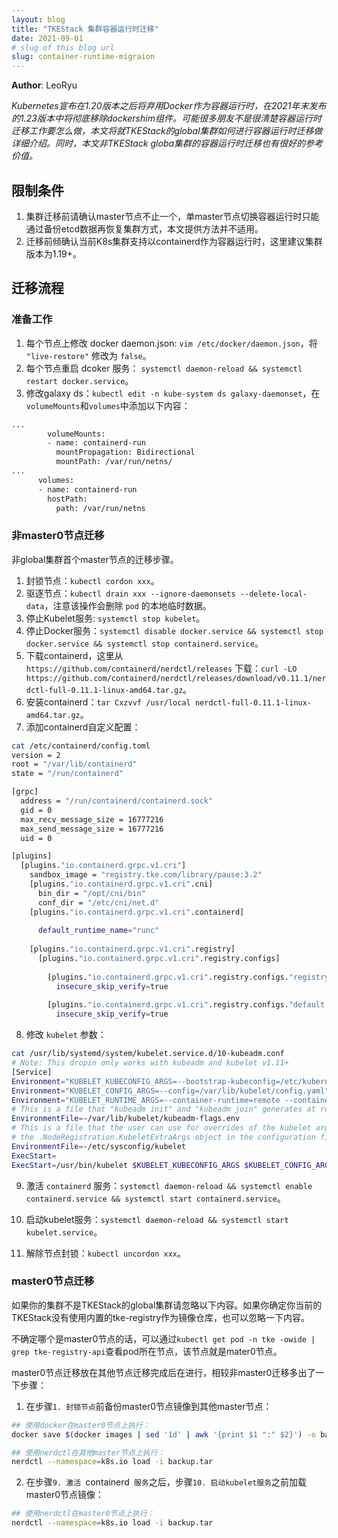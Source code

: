 ```yaml
---
layout: blog
title: "TKEStack 集群容器运行时迁移"
date: 2021-09-01
# slug of this blog url
slug: container-runtime-migraion
---
```


**Author**: LeoRyu

_Kubernetes宣布在1.20版本之后将弃用Docker作为容器运行时，在2021年末发布的1.23版本中将彻底移除dockershim组件。可能很多朋友不是很清楚容器运行时迁移工作要怎么做，本文将就TKEStack的global集群如何进行容器运行时迁移做详细介绍。同时，本文非TKEStack globa集群的容器运行时迁移也有很好的参考价值。_

## 限制条件

1. 集群迁移前请确认master节点不止一个，单master节点切换容器运行时只能通过备份etcd数据再恢复集群方式，本文提供方法并不适用。
2. 迁移前倾确认当前K8s集群支持以containerd作为容器运行时，这里建议集群版本为1.19+。


## 迁移流程

### 准备工作

1. 每个节点上修改 docker daemon.json: `vim /etc/docker/daemon.json`，将 `"live-restore"` 修改为 `false`。
2. 每个节点重启 dcoker 服务： `systemctl daemon-reload && systemctl restart docker.service`。
3. 修改galaxy ds：`kubectl edit -n kube-system ds galaxy-daemonset`，在`volumeMounts`和`volumes`中添加以下内容：
```sh
...
        volumeMounts:
        - name: containerd-run
          mountPropagation: Bidirectional
          mountPath: /var/run/netns/
...
      volumes:
      - name: containerd-run
        hostPath:
          path: /var/run/netns
```

### 非master0节点迁移

非global集群首个master节点的迁移步骤。

1. 封锁节点：`kubectl cordon xxx`。
2. 驱逐节点：`kubectl drain xxx --ignore-daemonsets --delete-local-data`，注意该操作会删除 `pod` 的本地临时数据。
3. 停止Kubelet服务: `systemctl stop kubelet`。
4. 停止Docker服务：`systemctl disable docker.service && systemctl stop docker.service && systemctl stop containerd.service`。
5. 下载containerd，这里从 `https://github.com/containerd/nerdctl/releases` 下载：`curl -LO https://github.com/containerd/nerdctl/releases/download/v0.11.1/nerdctl-full-0.11.1-linux-amd64.tar.gz`。
6. 安装containerd：`tar Cxzvvf /usr/local nerdctl-full-0.11.1-linux-amd64.tar.gz`。
7. 添加containerd自定义配置：
```sh
cat /etc/containerd/config.toml
version = 2
root = "/var/lib/containerd"
state = "/run/containerd"

[grpc]
  address = "/run/containerd/containerd.sock"
  gid = 0
  max_recv_message_size = 16777216
  max_send_message_size = 16777216
  uid = 0

[plugins]
  [plugins."io.containerd.grpc.v1.cri"]
    sandbox_image = "registry.tke.com/library/pause:3.2"
    [plugins."io.containerd.grpc.v1.cri".cni]
      bin_dir = "/opt/cni/bin"
      conf_dir = "/etc/cni/net.d"
    [plugins."io.containerd.grpc.v1.cri".containerd]
      
      default_runtime_name="runc"
      
    [plugins."io.containerd.grpc.v1.cri".registry]
      [plugins."io.containerd.grpc.v1.cri".registry.configs]
        
        [plugins."io.containerd.grpc.v1.cri".registry.configs."registry.tke.com".tls]
          insecure_skip_verify=true
        
        [plugins."io.containerd.grpc.v1.cri".registry.configs."default.registry.tke.com".tls]
          insecure_skip_verify=true
```
8. 修改 `kubelet` 参数：
```sh
cat /usr/lib/systemd/system/kubelet.service.d/10-kubeadm.conf
# Note: This dropin only works with kubeadm and kubelet v1.11+
[Service]
Environment="KUBELET_KUBECONFIG_ARGS=--bootstrap-kubeconfig=/etc/kubernetes/bootstrap-kubelet.conf --kubeconfig=/etc/kubernetes/kubelet.conf"
Environment="KUBELET_CONFIG_ARGS=--config=/var/lib/kubelet/config.yaml"
Environment="KUBELET_RUNTIME_ARGS=--container-runtime=remote --container-runtime-endpoint=unix:///run/containerd/containerd.sock"
# This is a file that "kubeadm init" and "kubeadm join" generates at runtime, populating the KUBELET_KUBEADM_ARGS variable dynamically
EnvironmentFile=-/var/lib/kubelet/kubeadm-flags.env
# This is a file that the user can use for overrides of the kubelet args as a last resort. Preferably, the user should use
# the .NodeRegistration.KubeletExtraArgs object in the configuration files instead. KUBELET_EXTRA_ARGS should be sourced from this file.
EnvironmentFile=-/etc/sysconfig/kubelet
ExecStart=
ExecStart=/usr/bin/kubelet $KUBELET_KUBECONFIG_ARGS $KUBELET_CONFIG_ARGS $KUBELET_KUBEADM_ARGS $KUBELET_EXTRA_ARGS $KUBELET_RUNTIME_ARGS
```

9. 激活 `containerd` 服务：`systemctl daemon-reload && systemctl enable containerd.service && systemctl start containerd.service`。

10. 启动kubelet服务：`systemctl daemon-reload && systemctl start kubelet.service`。

11. 解除节点封锁：`kubectl uncordon xxx`。

### master0节点迁移

如果你的集群不是TKEStack的global集群请忽略以下内容。如果你确定你当前的TKEStack没有使用内置的tke-registry作为镜像仓库，也可以忽略一下内容。

不确定哪个是master0节点的话，可以通过`kubectl get pod -n tke -owide | grep tke-registry-api`查看pod所在节点，该节点就是mater0节点。

master0节点迁移放在其他节点迁移完成后在进行，相较非master0迁移多出了一下步骤：

1. 在步骤`1. 封锁节点`前备份master0节点镜像到其他master节点：
```sh
## 使用docker在master0节点上执行：
docker save $(docker images | sed '1d' | awk '{print $1 ":" $2}') -o backup.tar

## 使用nerdctl在其他master节点上执行：
nerdctl --namespace=k8s.io load -i backup.tar
```
2. 在步骤`9. 激活 `containerd` 服务`之后，步骤`10. 启动kubelet服务`之前加载master0节点镜像：
```sh
## 使用nerdctl在master0节点上执行：
nerdctl --namespace=k8s.io load -i backup.tar
```